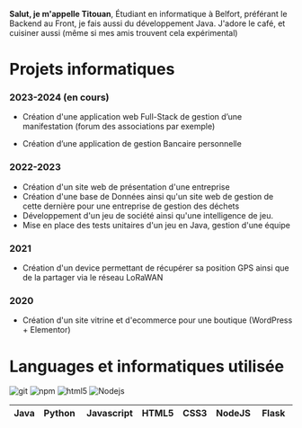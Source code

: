 **Salut, je m'appelle Titouan**, Étudiant en informatique à Belfort, préférant le Backend au Front, je fais aussi du développement Java.
J'adore le café, et cuisiner aussi (même si mes amis trouvent cela expérimental)

# Projets informatiques 

### 2023-2024 (en cours)
- Création d'une application web Full-Stack de gestion d’une manifestation (forum des associations par exemple)

- Création d’une application de gestion Bancaire personnelle 

### 2022-2023
- Création d'un site web de présentation d'une entreprise
- Création d'une base de Données ainsi qu'un site web de gestion de cette dernière pour une entreprise de gestion des déchets 
- Développement d'un jeu de société ainsi qu'une intelligence de jeu.
- Mise en place des tests unitaires d'un jeu en Java, gestion d'une équipe

### 2021
- Création d'un device permettant de récupérer sa position GPS ainsi que de la partager via le réseau LoRaWAN

### 2020
- Création d'un site vitrine et d'ecommerce pour une boutique (WordPress + Elementor)

# Languages et informatiques utilisée

<img alt="git" src="https://img.shields.io/badge/-Git-F05032?style=flat-square&logo=git&logoColor=white" />
<img alt="npm" src="https://img.shields.io/badge/-NPM-CB3837?style=flat-square&logo=npm&logoColor=white" />
<img alt="html5" src="https://img.shields.io/badge/-HTML5-E34F26?style=flat-square&logo=html5&logoColor=white" />
<img alt="Nodejs" src="https://img.shields.io/badge/-Nodejs-43853d?style=flat-square&logo=Node.js&logoColor=white" />







| Java | Python | Javascript | HTML5 | CSS3 | NodeJS | Flask | VueJS| BootStrap |
|------|--------|--|------------|------|-----|--------|--|--|


<!---
ttherezien/ttherezien is a ✨ special ✨ repository because its `README.md` (this file) appears on your GitHub profile.
You can click the Preview link to take a look at your changes.
--->
